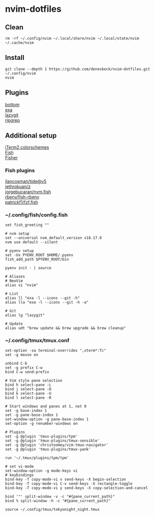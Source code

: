 # nvim-dotfiles

## Clean
```
rm -rf ~/.config/nvim ~/.local/share/nvim ~/.local/state/nvim ~/.cache/nvim
```

## Install
```
git clone --depth 1 https://github.com/denesbeck/nvim-dotfiles.git ~/.config/nvim
nvim
```

## Plugins
[bottom](https://github.com/ClementTsang/bottom)\
[exa](https://the.exa.website/)\
[lazygit](https://github.com/jesseduffield/lazygit)\
[ripgrep](https://github.com/BurntSushi/ripgrep)

## Additional setup
[iTerm2 colorschemes](https://iterm2colorschemes.com/)\
[Fish](https://fishshell.com/)\
[Fisher](https://github.com/jorgebucaran/fisher)

### Fish plugins
[ilancosman/tide@v5](https://github.com/IlanCosman/tide)\
[jethrokuan/z](https://github.com/jethrokuan/z)\
[jorgebucaran/nvm.fish](https://github.com/jorgebucaran/nvm.fish)\
[rbenv/fish-rbenv](https://github.com/rbenv/fish-rbenv)\
[patrickf1/fzf.fish](https://github.com/PatrickF1/fzf.fish)

### ~/.config/fish/config.fish
```
set fish_greeting ""

# nvm setup
set --universal nvm_default_version v18.17.0
nvm use default --silent

# pyenv setup
set -Ux PYENV_ROOT $HOME/.pyenv
fish_add_path $PYENV_ROOT/bin

pyenv init - | source

# Aliases
# NeoVim
alias vi "nvim"

# List
alias ll "exa -l --icons --git -h"
alias lla "exa -l --icons --git -h -a"

# Git
alias lg "lazygit"

# Update
alias udt "brew update && brew upgrade && brew cleanup"
```

### ~/.config/tmux/tmux.conf
```
set-option -sa terminal-overrides ",xterm*:Tc"
set -g mouse on

unbind C-b
set -g prefix C-w
bind C-w send-prefix

# Vim style pane selection
bind h select-pane -L
bind j select-pane -D 
bind k select-pane -U
bind l select-pane -R

# Start windows and panes at 1, not 0
set -g base-index 1
set -g pane-base-index 1
set-window-option -g pane-base-index 1
set-option -g renumber-windows on

# Plugins
set -g @plugin 'tmux-plugins/tpm'
set -g @plugin 'tmux-plugins/tmux-sensible'
set -g @plugin 'christoomey/vim-tmux-navigator'
set -g @plugin 'tmux-plugins/tmux-yank'

run '~/.tmux/plugins/tpm/tpm'

# set vi-mode
set-window-option -g mode-keys vi
# keybindings
bind-key -T copy-mode-vi v send-keys -X begin-selection
bind-key -T copy-mode-vi C-v send-keys -X rectangle-toggle
bind-key -T copy-mode-vi y send-keys -X copy-selection-and-cancel

bind '"' split-window -v -c "#{pane_current_path}"
bind % split-window -h -c "#{pane_current_path}"

source ~/.config/tmux/tokyonight_night.tmux
```
